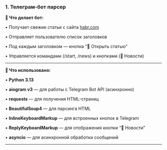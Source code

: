 ### 1. Телеграм-бот парсер

**🤖 Что делает бот:**

• Получает свежие статьи с сайта [habr.com](https://habr.com)

• Отправляет пользователю список заголовков

• Под каждым заголовком — кнопка “🔗 Открыть статью”

• Управляется командами (/start, /news) и кнопками (📰 Новости)

---

**🧰 Что использовано:**

• **Python 3.13**

• **aiogram v3** — для работы с Telegram Bot API (асинхронно)

• **requests** — для получения HTML-страниц

• **BeautifulSoup4** — для парсинга HTML

• **InlineKeyboardMarkup** — для встроенных кнопок в Telegram

• **ReplyKeyboardMarkup** — для отображения кнопки “📰 Новости”

• **asyncio** — для асинхронной обработки сообщений

---

